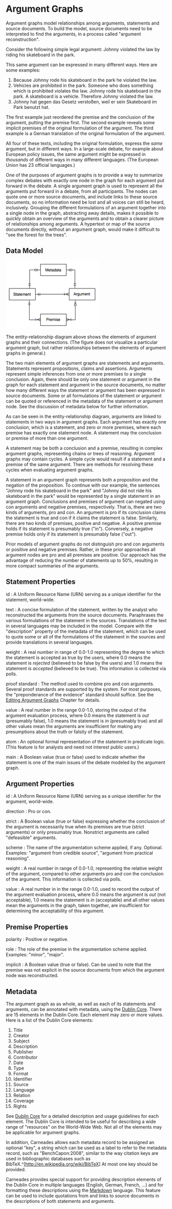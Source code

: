 # Argument Graphs

Argument graphs model relationships among arguments, statements and source documents. To build the model, source documents need to be interpreted to find the arguments, in a process called "argument reconstruction". 

Consider the following simple legal argument: Johnny violated the law by riding his skateboard in the park. 

This same argument can be expressed in many different ways.  Here are some examples:

1. Because Johnny rode his skateboard in the park he violated the law.
2. Vehicles are prohibited in the park. Someone who does something which is prohibited violates the law. Johnny rode his skateboard in the park. A skateboard is a vehicle. Therefore Johnny violated the law.
3. Johnny hat gegen das Gesetz verstoßen, weil er sein Skateboard im Park benutzt hat.

The first example just reordered the premise and the conclusion of the argument, putting the premise first. The second example reveals some implicit premises of the original formulation of the argument. The third example is a German translation of the original formulation of the argument. 

All four of these texts, including the original formulation, express the *same* argument, but in different ways. In a large-scale debate, for example about European policy issues, the same argument might be expressed in *thousands* of different ways in many different languages. (The European Union has 23 official languages.)  

One of the purposes of argument graphs is to provide a way to summarize complex debates with exactly one node in the graph for each argument put forward in the debate. A single argument graph is used to represent all the arguments put forward in a debate, from all participants. The nodes can quote one or more source documents, and include links to these source documents, so no information need be lost and all voices can still be heard, inclusively. Grouping the different formulations of an argument together into a single node in the graph, abstracting away details, makes it possible to quickly obtain an overview of the arguments and to obtain a clearer picture of relationships among arguments. A hypertext or map of the source documents directly, without an argument graph, would make it difficult to "see the forest for the trees".

## Data Model

![Entity-Relationship Diagram](figs/DataModel.png)

The entity-relationship diagram above shows the elements of argument graphs and their connections. (The figure does not visualize a particular argument graph, but rather relationships between the elements of argument graphs in general.) 

The two main elements of argument graphs are statements and arguments. Statements represent propositions, claims and assertions. Arguments represent simple inferences from one or more premises to a single conclusion. Again, there should be only one statement or argument in the graph for each statement and argument in the source documents, no matter how many different ways the statement or argument has been expressed in source documents. Some or all formulations of the statement or argument can be quoted or referenced in the metadata of the statement or argument node. See the discussion of metadata below for further information. 

As can be seen in the entity-relationship diagram, arguments are linked to statements in two ways in argument graphs. Each argument has exactly one conclusion, which is a statement, and zero or more premises, where each premise has exactly one statement node.  A statement may the conclusion or premise of more than one argument.  

A statement may be both a conclusion and a premise, resulting in complex argument graphs, representing chains or trees of reasoning. Argument graphs may contain cycles. A simple cycle would result if a statement and a premise of the same argument. There are methods for resolving these cycles when evaluating argument graphs.  

A statement in an argument graph represents both a proposition and the negation of the proposition. To continue with our example, the sentences "Johnny rode his skateboard in the park" and "Johnny did not ride his skateboard in the park" would be represented by a single statement in an argument graph. Conclusions and premises of argument can negated using con arguments and negative premises, respectively. That is, there are two kinds of arguments, pro and con.  An argument is pro if its conclusion claims the statement is true and con if it claims the statement is false. Similarly, there are two kinds of premises, positive and negative. A positive premise holds if its statement is presumably true ("in"). Conversely, a negative premise holds only if its statement is presumably false ("out").  

Prior models of argument graphs do not distinguish pro and con arguments or positive and negative premises. Rather, in these prior approaches all argument nodes are pro and all premises are positive. Our approach has the advantage of reducing the number of statements up to 50%, resulting in more compact summaries of the arguments.

## Statement Properties

id
:   A Uniform Resource Name (URN) serving as a unique identifier for the statement, world-wide.

text
:   A concise formulation of the statement, written by the analyst who reconstructed the arguments from the source documents. Paraphrases the various formulations of the statement in the sources. Translations of the text in several languages may be  included in the model. Compare with the "description" property of the metadata of the statement, which can be used to quote some or all of the formulations of the statement in the sources and provide translations in several languages.

weight
:   A real number in range of 0.0-1.0 representing the degree to which the statement is accepted as true by the users, where 0.0 means the statement is *rejected* (believed to be false by the users) and 1.0 means the statement is *accepted* (believed to be true). This information is collected via polls.

proof standard
:   The method used to combine pro and con arguments. Several proof standards are supported by the system. For most purposes, the "preponderance of the evidence" standard should suffice. See the [Editing Argument Graphs](#editing-argument-graphs) Chapter for details.

value
:   A real number in the range 0.0-1.0, storing the output of the argument evaluation process, where 0.0 means the statement is *out* (presumably false), 1.0 means the statement is *in* (presumably true) and all other values mean the arguments are insufficient for making any presumptions about the truth or falsity of the statement.

atom
:   An optional formal representation of the statement in predicate logic. (This feature is for analysts and need not interest public users.)

main
:   A Boolean value (true or false) used to indicate whether the statement is one of the main issues of the debate modeled by the argument graph.


## Argument Properties

id
:   A Uniform Resource Name (URN) serving as a unique identifier for the argument, world-wide.

direction
:   Pro or con.

strict
:   A Boolean value (true or false) expressing whether the conclusion of the argument is necessarily true when its premises are true (strict arguments) or only presumably true.  Nonstrict arguments are called "defeasible" arguments.

scheme
:   The name of the argumentation scheme applied, if any. Optional. Examples: "argument from credible source", "argument from practical reasoning". 

weight
:   A real number in range of 0.0-1.0, representing the relative weight of the argument, compared to other arguments pro and con the conclusion of the argument. This information is collected via polls.

value
:   A real number in in the range 0.0-1.0, used to record the output of the argument evaluation process, where 0.0 means the argument is *out* (not acceptable), 1.0 means the statement is *in* (acceptable) and all other values mean the arguments in the graph, taken together, are insufficient for determining the acceptability of this argument.

## Premise Properties

polarity
:   Positive or negative.

role
:   The role of the premise in the argumentation scheme applied. Examples: "minor", "major".

implicit
:   A Boolean value (true or false). Can be used to note that the premise was not explicit in the source documents from which the argument node was reconstructed.

## Metadata

The argument graph as as whole, as well as each of its statements and arguments, can be annotated with metadata, using the [Dublin Core](http://dublincore.org/). There are 15 elements in the Dublin Core. Each element may zero or more values. Here is a list of the Dublin Core elements:

1. Title
2. Creator
3. Subject
4. Description
5. Publisher
6. Contributor
7. Date
8. Type
9. Format
10. Identifier
11. Source
12. Language
13. Relation
14. Coverage
15. Rights

See [Dublin Core](http://dublincore.org/documents/usageguide/elements.shtml) for a detailed description and usage guidelines for each element. The Dublin Core is intended to be useful for describing a wide range of "resources" on the World-Wide Web.  Not all of the elements may be applicable for argument graphs.

In addition, Carneades allows each metadata record to be assigned an optional "key", a string which can be used as a label to refer to the metadata record, such as "BenchCapon:2008", similar to the way citation keys are used in bibliographic databases such as BibTeX.^[<http://en.wikipedia.org/wiki/BibTeX>] At most one key should be provided.

Carneades provides special support for providing description elements of the Dublin Core in multiple languages (English, German, French, …) and for formatting these descriptions 
using the [Markdown](http://en.wikipedia.org/wiki/Markdown) language. This feature can be used to include quotations from and links to source documents in the descriptions of both statements and arguments.


